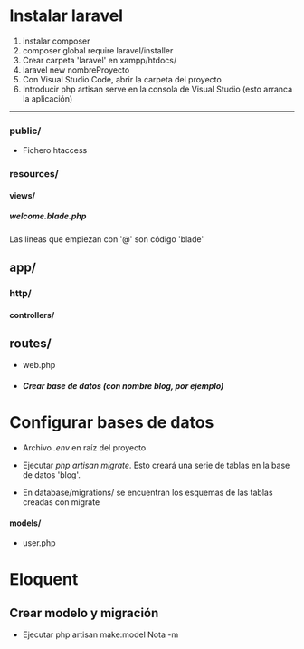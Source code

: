 # Instalar laravel

1. instalar composer
2. composer global require laravel/installer
3. Crear carpeta 'laravel' en xampp/htdocs/
4. laravel new nombreProyecto
5. Con Visual Studio Code, abrir la carpeta del proyecto
6. Introducir php artisan serve en la consola de Visual Studio (esto arranca la aplicación)

<hr>


### public/
* Fichero htaccess

### resources/
#### views/
##### welcome.blade.php
Las lineas que empiezan con '@' son código 'blade'

## app/
### http/
#### controllers/

## routes/
* web.php

* ##### Crear base de datos (con nombre blog, por ejemplo)

# Configurar bases de datos
* Archivo *.env* en raíz del proyecto

* Ejecutar *php artisan migrate*. Esto creará una serie de tablas en la base de datos 'blog'.
* En database/migrations/ se encuentran los esquemas de las tablas creadas con migrate

#### models/
* user.php

# Eloquent
## Crear modelo y migración
* Ejecutar php artisan make:model Nota -m